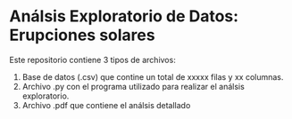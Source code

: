 # Análsis Exploratorio de Datos: Erupciones solares
Este repositorio contiene 3 tipos de archivos:
1. Base de datos (.csv) que contine un total de xxxxx filas y xx columnas.
2. Archivo .py con el programa utilizado para realizar el análsis exploratorio.
3. Archivo .pdf que contiene el análsis detallado

